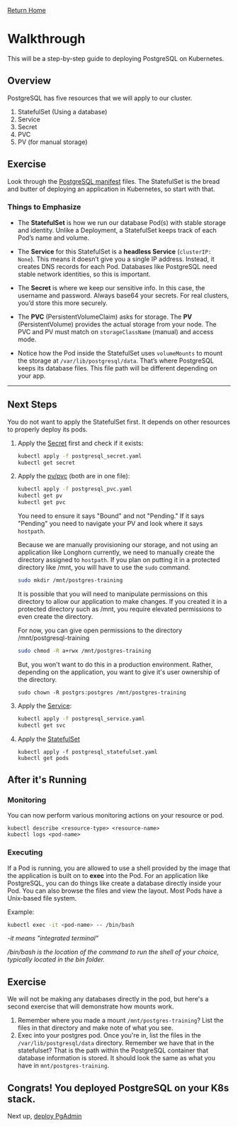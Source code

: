 [Return Home](/README.md)

# Walkthrough

This will be a step-by-step guide to deploying PostgreSQL on Kubernetes. 

## Overview
PostgreSQL has five resources that we will apply to our cluster.
1. StatefulSet (Using a database)
2. Service
3. Secret
4. PVC
5. PV (for manual storage)

## Exercise

Look through the [PostgreSQL manifest](./postgresql/) files. The StatefulSet is the bread and butter of deploying an application in Kubernetes, so start with that.

### Things to Emphasize

- The **StatefulSet** is how we run our database Pod(s) with stable storage and identity. Unlike a Deployment, a StatefulSet keeps track of each Pod’s name and volume.

- The **Service** for this StatefulSet is a **headless Service** (`clusterIP: None`).
This means it doesn’t give you a single IP address. Instead, it creates DNS records for each Pod.
Databases like PostgreSQL need stable network identities, so this is important.

- The **Secret** is where we keep our sensitive info. In this case, the username and password.
Always base64 your secrets. For real clusters, you’d store this more securely.

- The **PVC** (PersistentVolumeClaim) asks for storage.
The **PV** (PersistentVolume) provides the actual storage from your node.
The PVC and PV must match on `storageClassName` (manual) and access mode.

- Notice how the Pod inside the StatefulSet uses `volumeMounts` to mount the storage at `/var/lib/postgresql/data`.
That’s where PostgreSQL keeps its database files. This file path will be different depending on your app.

---

## Next Steps

You do not want to apply the StatefulSet first. It depends on other resources to properly deploy its pods.

1. Apply the [Secret](./postgresql/postgresql_secret.yaml) first and check if it exists:
   ```bash
   kubectl apply -f postgresql_secret.yaml
   kubectl get secret
   ```

2. Apply the [pv/pvc](./postgresql/postgresql_pvc.yaml) (both are in one file):
    ```bash
    kubectl apply -f postgresql_pvc.yaml
    kubectl get pv
    kubectl get pvc
    ```
    You need to ensure it says "Bound" and not "Pending." If it says "Pending" you need to navigate your PV and look where it says `hostpath`. 
    
    Because we are manually provisioning our storage, and not using an application like Longhorn currently, we need to manually create the directory assigned to `hostpath`. If you plan on putting it in a protected directory like /mnt, you will have to use the `sudo` command.

    ```bash
    sudo mkdir /mnt/postgres-training
    ```
    It is possible that you will need to manipulate permissions on this directory to allow our application to make changes. If you created it in a protected directory such as /mnt, you require elevated permissions to even create the directory. 
    
    For now, you can give open permissions to the directory /mnt/postgresql-training
    ```bash
    sudo chmod -R a+rwx /mnt/postgres-training
    ```
    But, you won't want to do this in a production environment. Rather, depending on the application, you want to give it's user ownership of the directory.
    ```
    sudo chown -R postgrs:postgres /mnt/postgres-training
    ```

3. Apply the [Service](./postgresql/postgresql_service.yaml):
    ```bash
    kubectl apply -f postgresql_service.yaml
    kubectl get svc
    ```

4. Apply the [StatefulSet](./postgresql/postgresql_statefulset.yaml)
    ```
    kubectl apply -f postgresql_statefulset.yaml
    kubectl get pods
    ```

## After it's Running

### Monitoring
You can now perform various monitoring actions on your resource or pod. 
```
kubectl describe <resource-type> <resource-name>
kubectl logs <pod-name>
```

### Executing
If a Pod is running, you are allowed to use a shell provided by the image that the application is built on to **exec** into the Pod. For an application like PostgreSQL, you can do things like create a database directly inside your Pod. You can also browse the files and view the layout. Most Pods have a Unix-based file system.

Example:
```bash
kubectl exec -it <pod-name> -- /bin/bash
```
*-it means "integrated terminal"*

*/bin/bash is the location of the command to run the shell of your choice, typically located in the bin folder.*

## Exercise
We will not be making any databases directly in the pod, but here's a second exercise that will demonstrate how mounts work.

1. Remember where you made a mount `/mnt/postgres-training`? List the files in that directory and make note of what you see.
2. Exec into your postgres pod. Once you're in, list the files in the `/var/lib/postgresql/data` directory. Remember we have that in the statefulset? That is the path within the PostgreSQL container that database information is stored. It should look the same as what you have in `mnt/postgres-training`.



## Congrats! You deployed PostgreSQL on your K8s stack.
Next up, [deploy PgAdmin](../L3/exercise.md)